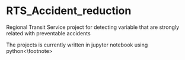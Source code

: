 # RTS_Accident_reduction
Regional Transit Service project for detecting variable that are strongly related with preventable accidents


<footnote> The projects is currently written in jupyter notebook using python<\footnote>
